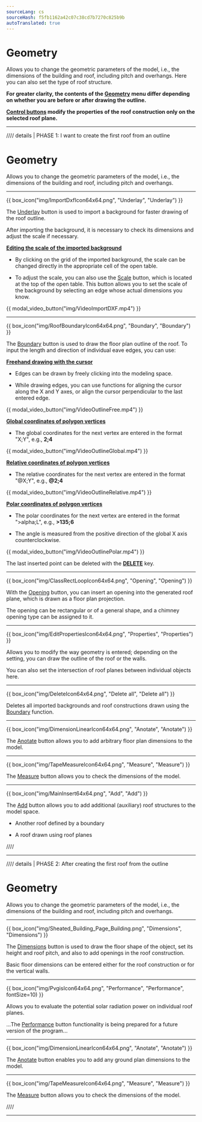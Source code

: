 ```yaml
---
sourceLang: cs
sourceHash: f5fb1162a42c07c38cd7b7270c825b9b
autoTranslated: true
---
```


# Geometry
<p>Allows you to change the geometric parameters of the model, i.e., the dimensions of the building and roof, including pitch and overhangs. Here you can also set the type of roof structure.</p>

<p><b>For greater clarity, the contents of the <u>Geometry</u> menu differ depending on whether you are before or after drawing the outline.</b></p>

<p><b><u>Control buttons</u> modify the properties of the roof construction only on the selected roof plane.</b></p>

<hr class="main">

//// details | PHASE 1: I want to create the first roof from an outline

# Geometry
<p>Allows you to change the geometric parameters of the model, i.e., the dimensions of the building and roof, including pitch and overhangs.</p>

<hr class="main">

{{ box_icon("img/ImportDxfIcon64x64.png", "Underlay", "Underlay") }}

<p>The <u>Underlay</u> button is used to import a background for faster drawing of the roof outline.</p> 

<p>After importing the background, it is necessary to check its dimensions and adjust the scale if necessary.</p>

<p><b><u>Editing the scale of the imported background</u></b></p>

<ul>
<p><li>
By clicking on the grid of the imported background, the scale can be changed directly in the appropriate cell of the open table.
</li></p>

<p><li>
To adjust the scale, you can also use the <u>Scale</u> button, which is located at the top of the open table. This button allows you to set the scale of the background by selecting an edge whose actual dimensions you know.
</li></p>
</ul>

{{ modal_video_button("img/VideoImportDXF.mp4") }}

<hr class="main">

{{ box_icon("img/RoofBoundaryIcon64x64.png", "Boundary", "Boundary") }}

<p>The <u>Boundary</u> button is used to draw the floor plan outline of the roof. To input the length and direction of individual eave edges, you can use:</p>

<p><b><u>Freehand drawing with the cursor</u></b></p>
<ul>
  <li><p>Edges can be drawn by freely clicking into the modeling space.</p></li>
  <li><p>While drawing edges, you can use functions for aligning the cursor along the X and Y axes, or align the cursor perpendicular to the last entered edge.</p></li>
</ul>

{{ modal_video_button("img/VideoOutlineFree.mp4") }}

<p><b><u>Global coordinates of polygon vertices</u></b></p>
<ul>
  <li><p>The global coordinates for the next vertex are entered in the format "X;Y", e.g., <b>2;4</b></p></li>
</ul>

{{ modal_video_button("img/VideoOutlineGlobal.mp4") }}

<p><b><u>Relative coordinates of polygon vertices</u></b></p>
<ul>
  <li><p>The relative coordinates for the next vertex are entered in the format "@X;Y", e.g., <b>@2;4</b></p></li>
</ul>

{{ modal_video_button("img/VideoOutlineRelative.mp4") }}

<p><b><u>Polar coordinates of polygon vertices</u></b></p>
<ul>
  <li><p>The polar coordinates for the next vertex are entered in the format "&gt;alpha;L", e.g., <b>&gt;135;6</b></p></li>
  <li><p>The angle is measured from the positive direction of the global X axis counterclockwise.</p></li>
</ul>

{{ modal_video_button("img/VideoOutlinePolar.mp4") }}

<p>The last inserted point can be deleted with the <b><u>DELETE</u></b> key.</p>

<hr class="main">

{{ box_icon("img/ClassRectLoopIcon64x64.png", "Opening", "Opening") }}

<p>With the <u>Opening</u> button, you can insert an opening into the generated roof plane, which is drawn as a floor plan projection.</p>
<p>The opening can be rectangular or of a general shape, and a chimney opening type can be assigned to it.</p>

<hr class="main">

{{ box_icon("img/EditPropertiesIcon64x64.png", "Properties", "Properties") }}

<p>Allows you to modify the way geometry is entered; depending on the setting, you can draw the outline of the roof or the walls.</p>
<p>You can also set the intersection of roof planes between individual objects here.</p>

<hr class="main">

{{ box_icon("img/DeleteIcon64x64.png", "Delete all", "Delete all") }}

<p>Deletes all imported backgrounds and roof constructions drawn using the <u>Boundary</u> function.</p>

<hr class="main">

{{ box_icon("img/DimensionLinearIcon64x64.png", "Anotate", "Anotate") }}

<p>The <u>Anotate</u> button allows you to add arbitrary floor plan dimensions to the model.</p>

<hr class="main">

{{ box_icon("img/TapeMeasureIcon64x64.png", "Measure", "Measure") }}

<p>The <u>Measure</u> button allows you to check the dimensions of the model.</p>

<hr class="main">

{{ box_icon("img/MainInsert64x64.png", "Add", "Add") }}

<p>The <u>Add</u> button allows you to add additional (auxiliary) roof structures to the model space.</p>
<ul>
  <li><p>Another roof defined by a boundary</p></li>
  <li><p>A roof drawn using roof planes</p></li>
</ul>

////

<hr class="main">


//// details | PHASE 2: After creating the first roof from the outline

# Geometry

<p>Allows you to change the geometric parameters of the model, i.e., the dimensions of the building and roof, including pitch and overhangs.</p>

<hr class="main">

<p>
{{ box_icon("img/Sheated_Building_Page_Building.png", "Dimensions", "Dimensions") }}
</p>

<p>The <u>Dimensions</u> button is used to draw the floor shape of the object, set its height and roof pitch, and also to add openings in the roof construction.</p>
<p>Basic floor dimensions can be entered either for the roof construction or for the vertical walls.</p>

<hr class="main">

<!--{{ box_icon("img/RoofSketchIcon64x64.png", "Roof", "Roof") }}

<p>The <u>Roof</u> button allows you to set the type of roof construction. The type of covering and the dimensions of the secondary roof structure can be changed via the <u>Sheeting</u> button.</p>

<hr class="main">-->

{{ box_icon("img/PvgisIcon64x64.png", "Performance", "Performance", fontSize=10) }}

<p>
Allows you to evaluate the potential solar radiation power on individual roof planes.
</p>

<p>
...The <u>Performance</u> button functionality is being prepared for a future version of the program...
</p>

<hr class="main">

{{ box_icon("img/DimensionLinearIcon64x64.png", "Anotate", "Anotate") }}

<p>The <u>Anotate</u> button enables you to add any ground plan dimensions to the model.</p>

<hr class="main">

{{ box_icon("img/TapeMeasureIcon64x64.png", "Measure", "Measure") }}

<p>The <u>Measure</u> button allows you to check the dimensions of the model.</p>

////

<hr class="main">

<!-- product: HiStruct Roofs  -->